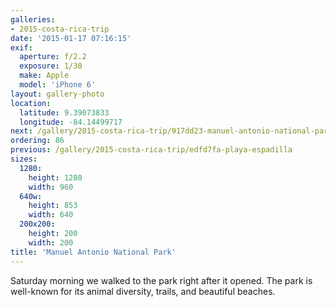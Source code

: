 ```yaml
---
galleries:
- 2015-costa-rica-trip
date: '2015-01-17 07:16:15'
exif:
  aperture: f/2.2
  exposure: 1/30
  make: Apple
  model: 'iPhone 6'
layout: gallery-photo
location:
  latitude: 9.39073833
  longitude: -84.14499717
next: /gallery/2015-costa-rica-trip/917dd23-manuel-antonio-national-park
ordering: 86
previous: /gallery/2015-costa-rica-trip/edfd7fa-playa-espadilla
sizes:
  1280:
    height: 1280
    width: 960
  640w:
    height: 853
    width: 640
  200x200:
    height: 200
    width: 200
title: 'Manuel Antonio National Park'
---
```


Saturday morning we walked to the park right after it opened. The park is well-known for its animal diversity, trails, and beautiful beaches.
